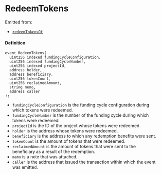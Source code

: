 # RedeemTokens

Emitted from:

* [`redeemTokensOf`](/api/contracts/or-abstract/jbpayoutredemptionpaymentterminal/write/redeemtokensof.md)

#### Definition

```
event RedeemTokens(
  uint256 indexed fundingCycleConfiguration,
  uint256 indexed fundingCycleNumber,
  uint256 indexed projectId,
  address holder,
  address beneficiary,
  uint256 tokenCount,
  uint256 reclaimedAmount,
  string memo,
  address caller
);
```

* `fundingCycleConfiguration` is the funding cycle configuration during which tokens were redeemed.
* `fundingCycleNumber` is the number of the funding cycle during which tokens were redeemed.
* `projectId` is the ID of the project whose tokens were redeemed.
* `holder` is the address whose tokens were redeemed.
* `beneficiary` is the address to which any redemption benefits were sent.
* `tokenCount` is the amount of tokens that were redeemed.
* `reclaimedAmount` is the amount of tokens that were sent to the beneficiary as a result of the redemption.
* `memo` is a note that was attached.
* `caller` is the address that issued the transaction within which the event was emitted.
